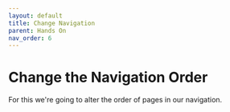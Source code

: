 ```yaml
---
layout: default
title: Change Navigation
parent: Hands On
nav_order: 6
---
```

# Change the Navigation Order

For this we're going to alter the order of pages in our navigation.

